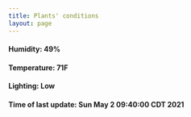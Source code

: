 ```yaml
---
title: Plants' conditions
layout: page
---
```



#### Humidity: 49%
#### Temperature: 71F
#### Lighting: Low
#### Time of last update: Sun May  2 09:40:00 CDT 2021
